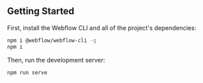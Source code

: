 ## Getting Started

First, install the Webflow CLI and all of the project's dependencies:
```bash
npm i @webflow/webflow-cli -g
npm i
```

Then, run the development server:

```bash
npm run serve
```
